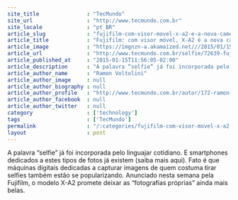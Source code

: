 ```yaml
---
site_title               : "TecMundo"
site_url                 : "http://www.tecmundo.com.br"
site_locale              : "pt_BR"
article_slug             : "fujifilm-com-visor-movel-x-a2-e-a-nova-camera-dedicada-a-fas-de-selfies"
article_title            : "Fujifilm: com visor móvel, X-A2 é a nova câmera dedicada a fãs de selfies"
article_image            : "https://imgnzn-a.akamaized.net///2015/01/15/15104835432183-t1200x480.jpg"
article_url              : "http://www.tecmundo.com.br/selfie/72639-fujifilm-visor-movel-x-a2-nova-camera-dedicada-fas-selfies.htm"
article_published_at     : "2015-01-15T11:56:05-02:00"
article_description      : "A palavra “selfie” já foi incorporada pelo linguajar cotidiano. E smartphones dedicados a estes tipos de fotos já existem (saiba mais aqui). Fato é que máquinas digitais dedicadas a capturar imagens de quem costuma tirar selfies também estão se popularizando. Anunciado nesta semana pela Fujifilm, o modelo X-A2 promete deixar as “fotografias próprias” ainda mais belas."
article_author_name      : "Ramon Voltolini"
article_author_image     : null
article_author_biography : null
article_author_profile   : "http://www.tecmundo.com.br/autor/172-ramon-voltolini/"
article_author_facebook  : null
article_author_twitter   : null
category                 : ['technology']
tags                     : ['TecMundo']
permalink                : "/:categories/fujifilm-com-visor-movel-x-a2-e-a-nova-camera-dedicada-a-fas-de-selfies/"
layout                   : post
---
```


A palavra “selfie” já foi incorporada pelo linguajar cotidiano. E smartphones dedicados a estes tipos de fotos já existem (saiba mais aqui). Fato é que máquinas digitais dedicadas a capturar imagens de quem costuma tirar selfies também estão se popularizando. Anunciado nesta semana pela Fujifilm, o modelo X-A2 promete deixar as “fotografias próprias” ainda mais belas.
